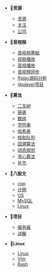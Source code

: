 - 🙈**资源**
    - [资源](资源/资源.md)
    - [关注](资源/关注.md)
    - [公司](资源/公司.md)

- 🐸**音视频**
    - [音视频基础](音视频/音视频基础.md)
    - [视频播放](音视频/视频播放.md)
    - [音频播放](音视频/音频播放.md)
    - [音视频同步](音视频/音视频同步.md)
    - [ffplay源码分析](音视频/ffplay源码分析.md)
    - [ijkplayer项目](音视频/ijkplayer项目.md)

- 🦄**算法**
    - [二叉树](算法/二叉树.md)
    - [链表](算法/链表.md)
    - [数组](算法/数组.md)
    - [字符串](算法/字符串.md)
    - [哈希表](算法/哈希表.md)
    - [栈和队列](算法/栈和队列.md)
    - [回溯算法](算法/回溯算法.md)
    - [动态规划](算法/动态规划.md)
    - [贪心算法](算法/贪心算法.md)
    - [补充](算法/补充.md)

- 👻**八股文**
    - [cpp](八股文/cpp.md)
    - [计网](八股文/计算机网络.md)
    - [OS](八股文/操作系统.md)
    - [MySQL](八股文/MySQL.md)
    - [Linux](八股文/Linux.md)

- 🥳**项目**
    - [服务器](项目/webserver项目.md)
    - [详解](项目/webserver代码详解.md)

- 🤖**Linux**
    - [Linux](Linux/Linux.md)
    - [Vim](Linux/Vim.md)
    - [Bash](Linux/Bash.md)

